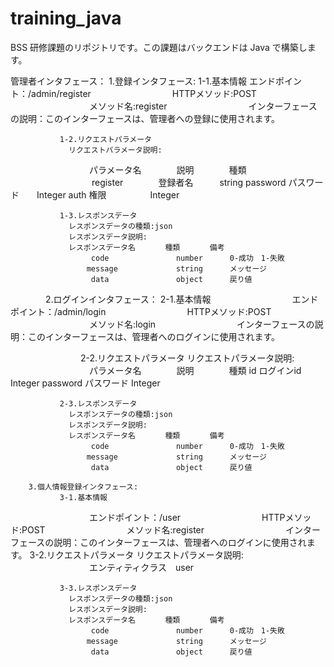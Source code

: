 # training_java

BSS 研修課題のリポジトリです。この課題はバックエンドは Java で構築します。

管理者インタフェース：
        1.登録インタフェース:
               1-1.基本情報
                 エンドポイント：/admin/register
　　　　　　　　　HTTPメソッド:POST
　　　　　　　　　メソッド名:register
　　　　　　　　　インターフェースの説明：このインターフェースは、管理者への登録に使用されます。

               1-2.リクエストパラメータ
                 リクエストパラメータ説明:
　　　　　　　　　パラメータ名　　　　説明　　　　種類
　　　　　　　　　 register　　　　登録者名　　　string
                  password        パスワード　　Integer
                    auth          権限　　　　　Integer

               1-3.レスポンスデータ
                 レスポンスデータの種類:json
                 レスポンスデータ説明:
                 レスポンスデータ名　　　　種類　　　　備考
                      code               number      0-成功　1-失敗
                     message             string      メッセージ
                      data               object      戻り値

　　　　2.ログインインタフェース：
               2-1.基本情報
　　　　　　　　　エンドポイント：/admin/login
　　　　　　　　　HTTPメソッド:POST
　　　　　　　　　メソッド名:login
　　　　　　　　　インターフェースの説明：このインターフェースは、管理者へのログインに使用されます。

　　　　　　　　2-2.リクエストパラメータ
                 リクエストパラメータ説明:
　　　　　　　　　パラメータ名　　　　説明　　　　種類
                     id          ログインid   Integer
                  password       パスワード   Integer

               2-3.レスポンスデータ
                 レスポンスデータの種類:json
                 レスポンスデータ説明:
                 レスポンスデータ名　　　　種類　　　　備考
                      code               number      0-成功　1-失敗
                     message             string      メッセージ
                      data               object      戻り値

        3.個人情報登録インタフェース:
               3-1.基本情報
　　　　　　　　　エンドポイント：/user
　　　　　　　　　HTTPメソッド:POST
　　　　　　　　　メソッド名:register
　　　　　　　　　インターフェースの説明：このインターフェースは、管理者へのログインに使用されます。
               3-2.リクエストパラメータ
                 リクエストパラメータ説明:
　　　　　　　　　エンティティクラス　user

               3-3.レスポンスデータ
                 レスポンスデータの種類:json
                 レスポンスデータ説明:
                 レスポンスデータ名　　　　種類　　　　備考
                      code               number      0-成功　1-失敗
                     message             string      メッセージ
                      data               object      戻り値

